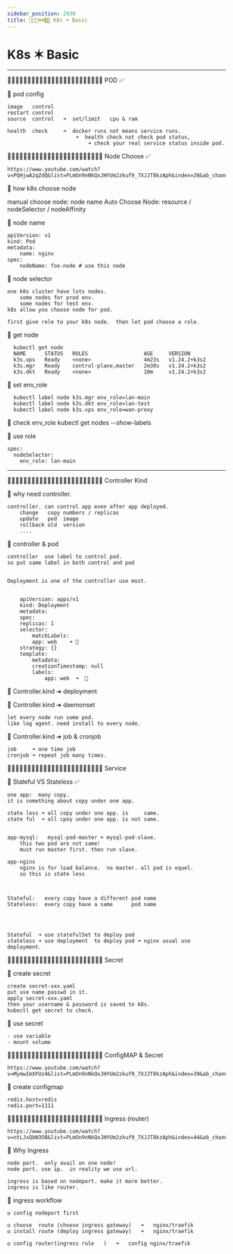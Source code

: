 ```yaml
---
sidebar_position: 2930
title: 🎪🎪🐬☸️☸️0️⃣ K8s ➜ Basic
---
```


# K8s ✶ Basic



---
🔵🔵🔵🔵🔵🔵🔵🔵🔵🔵🔵🔵🔵🔵🔵🔵🔵🔵🔵🔵🔵🔵🔵🔵 POD  ✅


🔵 pod config 

    image   control 
    restart control   
    source  control   ➜  set/limit   cpu & ram

    health  check     ➜  docker runs not means service runs. 
                          ➜  health check not check pod status, 
                              ➜ check your real service status inside pod.
                      


🔵🔵🔵🔵🔵🔵🔵🔵🔵🔵🔵🔵🔵🔵🔵🔵🔵🔵🔵🔵🔵🔵🔵🔵 Node Choose ✅

    https://www.youtube.com/watch?v=PQHjwA2qZdQ&list=PLmOn9nNkQxJHYUm2zkuf9_7XJJT8kzAph&index=28&ab_channel=%E5%B0%9A%E7%A1%85%E8%B0%B7IT%E5%9F%B9%E8%AE%AD%E5%AD%A6%E6%A0%A1


🔵 how k8s choose node 

  manual choose node:   node name 
  Auto   Choose Node:   resource  /  nodeSelector  /  nodeAffinity 




🔵 node name 

	apiVersion: v1
	kind: Pod
	metadata:
		name: nginx
	spec:
		nodeName: foo-node # use this node 



🔵 node selector 

    one k8s cluster have lots nodes.
        some nodes for prod env.  
        some nodes for test env.
    k8s allow you choose node for pod. 

    first give role to your k8s node.  then let pod choose a role. 


  🔶 get node 

      kubectl get node
      NAME      STATUS   ROLES                  AGE     VERSION
      k3s.vps   Ready    <none>                 4m23s   v1.24.2+k3s2
      k3s.mgr   Ready    control-plane,master   2m30s   v1.24.2+k3s2
      k3s.dkt   Ready    <none>                 10m     v1.24.2+k3s2


  🔶 set env_role 

      kubectl label node k3s.mgr env_role=lan-main
      kubectl label node k3s.dkt env_role=lan-test
      kubectl label node k3s.vps env_role=wan-proxy


  🔶 check env_role 
      kubectl get nodes --show-labels


  🔶 use role 

    spec:
      nodeSelector:
        env_role: lan-main






---
🔵🔵🔵🔵🔵🔵🔵🔵🔵🔵🔵🔵🔵🔵🔵🔵🔵🔵🔵🔵🔵🔵🔵🔵 Controller Kind


🔵 why need controller. 

    controller. can control app even after app deployed.
        change   copy numbers / replicas 
        update   pod  image
        rollback old  version 
        ....





🔵 controller & pod 

    controller  use label to control pod. 
    so put same label in both control and pod 


    Deployment is one of the controller use most. 


		apiVersion: apps/v1
		kind: Deployment
		metadata:
		spec:
		replicas: 1
		selector:
			matchLabels:
			app: web    ➜ 📍
		strategy: {}
		template:
			metadata:
			creationTimestamp: null
			labels:
				app: web  ➜  📍




🔵 Controller.kind ➜ deployment 


🔵 Controller.kind ➜ daemonset 

    let every node run some pod. 
    like log agent. need install to every node.



🔵 Controller.kind ➜ job & cronjob 

    job     ➜ one time job
    cronjob ➜ repeat job many times. 


🔵🔵🔵🔵🔵🔵🔵🔵🔵🔵🔵🔵🔵🔵🔵🔵🔵🔵🔵🔵🔵🔵🔵🔵 Service  


        



🔵 Stateful VS Stateless ✅

    one app:  many copy.
    it is something about copy under one app. 

    state less ➜ all copy under one app. is     same. 
    state ful  ➜ all cpoy under one app. is not same. 


    app-mysql:   mysql-pod-master + mysql-pod-slave.
        this two pod are not same! 
        must run master first. then run slave.

    app-nginx 
        nginx is for load balance.  no master. all pod is equel. 
        so this is state less 



    Stateful:   every copy have a different pod name 
    Stateless:  every copy have a same      pod name 




    Stateful  ➜ use statefulSet to deploy pod
    stateless ➜ use deployment  to deploy pod ➜ nginx usual use deployment.










🔵🔵🔵🔵🔵🔵🔵🔵🔵🔵🔵🔵🔵🔵🔵🔵🔵🔵🔵🔵🔵🔵🔵🔵 Secret 



🔵 create secret 

    create secret-xxx.yaml
    put use name passwd in it. 
    apply secret-xxx.yaml
    then your username & password is saved to k8s. 
    kubectl get secret to check.


🔵 use secret 

	- use variable 
	- mount volume 





🔵🔵🔵🔵🔵🔵🔵🔵🔵🔵🔵🔵🔵🔵🔵🔵🔵🔵🔵🔵🔵🔵🔵🔵 ConfigMAP & Secret 

	https://www.youtube.com/watch?v=MymwImXFUz4&list=PLmOn9nNkQxJHYUm2zkuf9_7XJJT8kzAph&index=39&ab_channel=%E5%B0%9A%E7%A1%85%E8%B0%B7IT%E5%9F%B9%E8%AE%AD%E5%AD%A6%E6%A0%A1




🔵 create configmap 

	redis.host=redis
	redis.port=1111





🔵🔵🔵🔵🔵🔵🔵🔵🔵🔵🔵🔵🔵🔵🔵🔵🔵🔵🔵🔵🔵🔵🔵🔵 Ingress (router)

	https://www.youtube.com/watch?v=ntLJxQbN3O8&list=PLmOn9nNkQxJHYUm2zkuf9_7XJJT8kzAph&index=44&ab_channel=%E5%B0%9A%E7%A1%85%E8%B0%B7IT%E5%9F%B9%E8%AE%AD%E5%AD%A6%E6%A0%A1


🔵 Why Ingress  

	node port.  only avail on one node! 
	node port. use ip.  in reality we use url.

	ingress is based on nodeport. make it more better.
	ingress is like router.



🔵 ingress workflow 

    ◎ config nodeport first

    ◎ choose  route (choose ingress gateway)   ➜   nginx/traefik 
    ◎ install route (deploy ingress gateway)   ➜   nginx/traefik 

    ◎ config router(ingress rule   )   ➜   config nginx/traefik


